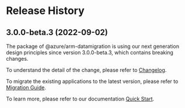 # Release History
    
## 3.0.0-beta.3 (2022-09-02)

The package of @azure/arm-datamigration is using our next generation design principles since version 3.0.0-beta.3, which contains breaking changes.

To understand the detail of the change, please refer to [Changelog](https://aka.ms/js-track2-changelog).

To migrate the existing applications to the latest version, please refer to [Migration Guide](https://aka.ms/js-track2-migration-guide).

To learn more, please refer to our documentation [Quick Start](https://aka.ms/js-track2-quickstart).
